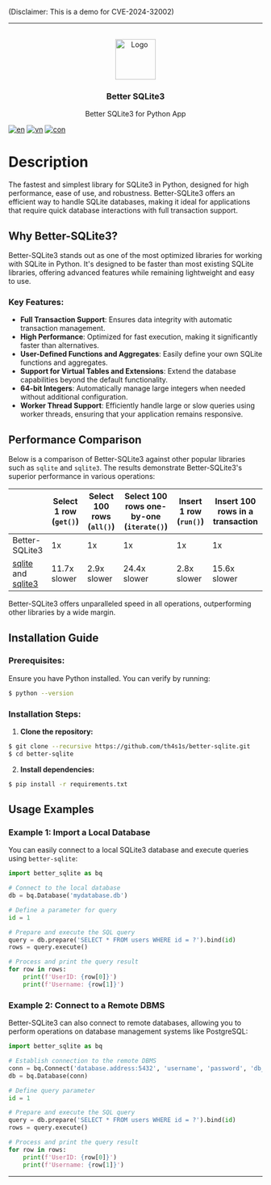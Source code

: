 (Disclaimer: This is a demo for CVE-2024-32002)

---

<!-- [![Contributors][contributors-shield]][contributors-url] -->

<!-- PROJECT LOGO -->
<br />
<div align="center">
  <img src="images/logo.png" alt="Logo" width="80" height="80">
  <h3 align="center">Better SQLite3</h3>

  <p align="center">
    Better SQLite3 for Python App
    <!-- <br />
    <a href="https://github.com/othneildrew/Best-README-Template"><strong>Explore the docs »</strong></a>
    <br />
    <br />
    <a href="https://github.com/othneildrew/Best-README-Template">View Demo</a>
    ·
    <a href="https://github.com/othneildrew/Best-README-Template/issues">Report Bug</a>
    ·
    <a href="https://github.com/othneildrew/Best-README-Template/issues">Request Feature</a> -->
  </p>
</div>

[![en](https://img.shields.io/badge/lang-en-green.svg)](https://github.com/th4s1s/better-sqlite/blob/master/README.md)
[![vn](https://img.shields.io/badge/lang-vn-red.svg)](https://github.com/th4s1s/better-sqlite/blob/master/README-VN.md)
[![con](https://img.shields.io/badge/contributors-blue)](https://github.com/th4s1s/better-sqlite/graphs/contributors)



<!-- TABLE OF CONTENTS -->
<!-- <details>
  <summary>Table of Contents</summary>
  <ol>
    <li>
      <a href="#about-the-project">About The Project</a>
      <ul>
        <li><a href="#built-with">Built With</a></li>
      </ul>
    </li>
    <li>
      <a href="#getting-started">Getting Started</a>
      <ul>
        <li><a href="#prerequisites">Prerequisites</a></li>
        <li><a href="#installation">Installation</a></li>
      </ul>
    </li>
    <li><a href="#usage">Usage</a></li>
    <li><a href="#roadmap">Roadmap</a></li>
    <li><a href="#contributing">Contributing</a></li>
    <li><a href="#license">License</a></li>
    <li><a href="#contact">Contact</a></li>
    <li><a href="#acknowledgments">Acknowledgments</a></li>
  </ol>
</details> -->


# Description

The fastest and simplest library for SQLite3 in Python, designed for high performance, ease of use, and robustness. Better-SQLite3 offers an efficient way to handle SQLite databases, making it ideal for applications that require quick database interactions with full transaction support.

## Why Better-SQLite3?

Better-SQLite3 stands out as one of the most optimized libraries for working with SQLite in Python. It's designed to be faster than most existing SQLite libraries, offering advanced features while remaining lightweight and easy to use.

### Key Features:
- **Full Transaction Support**: Ensures data integrity with automatic transaction management.
- **High Performance**: Optimized for fast execution, making it significantly faster than alternatives.
- **User-Defined Functions and Aggregates**: Easily define your own SQLite functions and aggregates.
- **Support for Virtual Tables and Extensions**: Extend the database capabilities beyond the default functionality.
- **64-bit Integers**: Automatically manage large integers when needed without additional configuration.
- **Worker Thread Support**: Efficiently handle large or slow queries using worker threads, ensuring that your application remains responsive.

## Performance Comparison

Below is a comparison of Better-SQLite3 against other popular libraries such as `sqlite` and `sqlite3`. The results demonstrate Better-SQLite3's superior performance in various operations:

|   | Select 1 row (`get()`) | Select 100 rows (`all()`) | Select 100 rows one-by-one (`iterate()`) | Insert 1 row (`run()`) | Insert 100 rows in a transaction |
|---|---|---|---|---|---|
| Better-SQLite3 | 1x | 1x | 1x | 1x | 1x |
| [sqlite](https://www.npmjs.com/package/sqlite) and [sqlite3](https://www.npmjs.com/package/sqlite3) | 11.7x slower | 2.9x slower | 24.4x slower | 2.8x slower | 15.6x slower |

Better-SQLite3 offers unparalleled speed in all operations, outperforming other libraries by a wide margin.

## Installation Guide

### Prerequisites:
Ensure you have Python installed. You can verify by running:

```bash
$ python --version
```

### Installation Steps:
1. **Clone the repository:**

```bash
$ git clone --recursive https://github.com/th4s1s/better-sqlite.git
$ cd better-sqlite
```

2. **Install dependencies:**

```bash
$ pip install -r requirements.txt
```

## Usage Examples

### Example 1: Import a Local Database

You can easily connect to a local SQLite3 database and execute queries using `better-sqlite`:

```python
import better_sqlite as bq

# Connect to the local database
db = bq.Database('mydatabase.db')

# Define a parameter for query
id = 1

# Prepare and execute the SQL query
query = db.prepare('SELECT * FROM users WHERE id = ?').bind(id)
rows = query.execute()

# Process and print the query result
for row in rows:
    print(f'UserID: {row[0]}')
    print(f'Username: {row[1]}')
```

### Example 2: Connect to a Remote DBMS

Better-SQLite3 can also connect to remote databases, allowing you to perform operations on database management systems like PostgreSQL:

```python
import better_sqlite as bq

# Establish connection to the remote DBMS
conn = bq.Connect('database.address:5432', 'username', 'password', 'db_name')
db = bq.Database(conn)

# Define query parameter
id = 1

# Prepare and execute the SQL query
query = db.prepare('SELECT * FROM users WHERE id = ?').bind(id)
rows = query.execute()

# Process and print the query result
for row in rows:
    print(f'UserID: {row[0]}')
    print(f'Username: {row[1]}')
```

---
